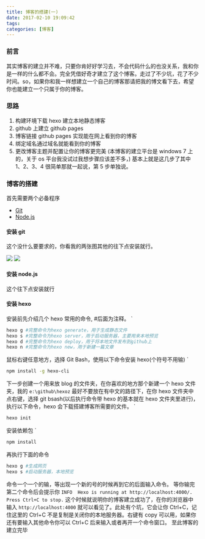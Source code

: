 ```yaml
---
title: 博客的搭建(一)
date: 2017-02-10 19:09:42
tags: 
categories: [博客]
---
```


### 前言

其实博客的建立并不难，只要你肯好好学习去，不会代码什么的也没关系，我和你是一样的什么都不会。完全凭借好奇才建立了这个博客。走过了不少坑，花了不少时间。so，如果你和我一样想建立一个自己的博客那请把我的博文看下去，希望你也能建立一个只属于你的博客。
<!--more-->

### 思路

1. 构建环境下载 hexo 建立本地静态博客
2. github 上建立 github pages
3. 博客链接 github pages 实现能在网上看到你的博客
4. 绑定域名通过域名就能看到你的博客
5. 更改博客主题并配置让你的博客更完美
(本博客的建立平台是 windows 7 上的，关于 os 平台我没试过我想步骤应该差不多，)
基本上就是这几步了其中 1、2、3、4 很简单那就一起说，第 5 步单独说。

### 博客的搭建

首先需要两个必备程序

- [Git](https://git-scm.com)
- [Node.js](ps://nodejs.org/en/)

#### 安装 git

这个没什么要要求的，你看我的两张图其他的往下点安装就行。

![](http://i1.piimg.com/567571/42a693313262bdb9.png)
![](http://p1.bqimg.com/567571/ff7137b28e397547.png)

#### 安装 node.js

这个往下点安装就行

#### 安装 hexo

安装前先介绍几个 hexo 常用的命令, #后面为注释。
`

```bash
hexo g #完整命令为hexo generate，用于生成静态文件
hexo s #完整命令为hexo server，用于启动服务器，主要用来本地预览
hexo d #完整命令为hexo deploy，用于将本地文件发布到github上
hexo n #完整命令为hexo new，用于新建一篇文章
````

鼠标右键任意地方，选择 Git Bash，使用以下命令安装 hexo(个符号不用输)
`

```bash
npm install -g hexo-cli
```

下一步创建一个用来放 blog 的文件夹，在你喜欢的地方那个新建一个 hexo 文件夹，我的 `e:\github\hexoz` 最好不要放在有中文的路径下，在你 hexo 文件夹中点右键，选择 git bsash(以后执行命令带 hexo 的基本就在 hexo 文件夹里进行)，执行以下命令，hexo 会下载搭建博客所需要的文件。
`

```bash
hexo init
```

安装依赖包
`

```bash
npm install
```

再执行下面的命令

```bash
hexo g #生成网页
hexo s #启动服务器，本地预览
```

命令一个一个的输，等出现一个新的号的时候再到它的后面输入命令。
等你输完第二个命令后会提示你 `INFO  Hexo is running at http://localhost:4000/. Press Ctrl+C to stop.` 这个时候就说明你的博客建立成功了，在你的浏览器中输入 `http://localhost:4000` 就可以看见了。此处有个坑，它会让你 Ctrl+C，记住这里的 Ctrl+C 不是复制是关闭你的本地服务器。右键有 copy 可以用，如果你还有要输入其他命令你可以 Ctrl+C 后来输入或者再开一个命令窗口。
至此博客的建立完毕
